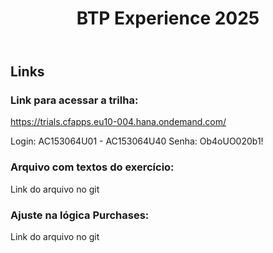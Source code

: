 <header>

<!--
  <<< Author notes: Course header >>>
  Include a 1280×640 image, course title in sentence case, and a concise description in emphasis.
  In your repository settings: enable template repository, add your 1280×640 social image, auto delete head branches.
  Add your open source license, GitHub uses MIT license.
-->

# BTP Experience 2025

</header>

<!--
  <<< Author notes: Course start >>>
  Include start button, a note about Actions minutes,
  and tell the learner why they should take the course.
-->

## Links

### Link para acessar a trilha:

https://trials.cfapps.eu10-004.hana.ondemand.com/

Login: AC153064U01 - AC153064U40
Senha: Ob4oUO020b1!

### Arquivo com textos do exercício:

Link do arquivo no git

### Ajuste na lógica Purchases:

Link do arquivo no git
